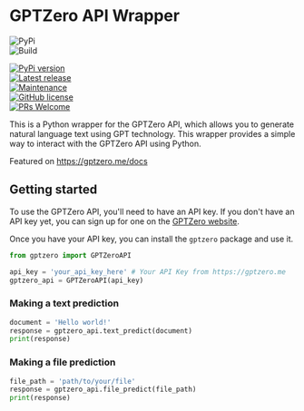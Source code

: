 # GPTZero API Wrapper
![PyPi](https://github.com/Haste171/gptzero/actions/workflows/pypi_upload.yml/badge.svg)  
![Build](https://github.com/Haste171/gptzero/actions/workflows/build.yml/badge.svg)  
  
[![PyPi version](https://badgen.net/pypi/v/gptzero/)](https://pypi.org/project/gptzero)  
[![Latest release](https://badgen.net/github/release/Haste171/gptzero)](https://github.com/Haste171/gptzero/releases)  
[![Maintenance](https://img.shields.io/badge/Maintained%3F-yes-green.svg)](https://GitHub.com/Haste171/gptzero/graphs/commit-activity)  
[![GitHub license](https://img.shields.io/github/license/Haste171/gptzero)](https://github.com/Haste171/gptzero/blob/master/LICENSE)  
[![PRs Welcome](https://img.shields.io/badge/PRs-welcome-brightgreen.svg?style=flat-square)](http://makeapullrequest.com)  
  

This is a Python wrapper for the GPTZero API, which allows you to generate natural language text using GPT technology. This wrapper provides a simple way to interact with the GPTZero API using Python.

Featured on https://gptzero.me/docs

## Getting started

To use the GPTZero API, you'll need to have an API key. If you don't have an API key yet, you can sign up for one on the [GPTZero website](https://gptzero.me/).

Once you have your API key, you can install the `gptzero` package and use it.


```python
from gptzero import GPTZeroAPI

api_key = 'your_api_key_here' # Your API Key from https://gptzero.me
gptzero_api = GPTZeroAPI(api_key)
```

### Making a text prediction
```python
document = 'Hello world!'
response = gptzero_api.text_predict(document)
print(response)
```

### Making a file prediction
```python
file_path = 'path/to/your/file'
response = gptzero_api.file_predict(file_path)
print(response)
```

